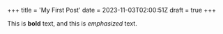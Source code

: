 +++
title = 'My First Post'
date = 2023-11-03T02:00:51Z
draft = true
+++

This is **bold** text, and this is *emphasized* text.
